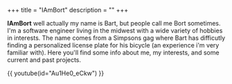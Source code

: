 +++
title = "IAmBort"
description = ""
+++

**IAmBort** well actually my name is Bart, but people call me Bort sometimes. I'm a software engineer living in the midwest with a wide variety of hobbies in interests. The name comes from a Simpsons gag where Bart has difficutly finding a personalized license plate for his bicycle (an experience i'm very familiar with). Here you'll find some info about me, my interests, and some current and past projects.

{{ youtube(id="Au1He0_eCkw") }}

